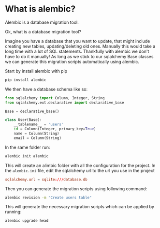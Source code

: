 # What is alembic?
Alembic is a database migration tool. 

Ok, what is a database migration tool?

Imagine you have a database that you want to update, that might include creating new tables, updating/deleting old ones. Manually this would take a long time with a lot of SQL statements. Thankfully with alembic we don't have to do it manually! As long as we stick to our sqlalchemy Base classes we can generate this migration scripts automatically using alembic.

Start by install alembic with pip

```bash
pip install alembic
```

We then have a database schema like so:

```python
from sqlalchemy import Column, Integer, String
from sqlalchemy.ext.declarative import declarative_base

Base = declarative_base()

class User(Base):
    __tablename__ = 'users'
    id = Column(Integer, primary_key=True)
    name = Column(String)
    email = Column(String)
```

In the same folder run:
```bash
alembic init alembic
```
This will create an alimbic folder with all the configuration for the project. In the `alembic.ini` file, edit the sqlalchemy url to the url you use in the project
```conf
sqlalchemy.url = sqlite:///database.db
```
Then you can generate the migration scripts using following command:
```bash
alembic revision -m "Create users table"
```
This will generate the necessary migration scripts which can be applied by running:
```bash
alembic upgrade head
```